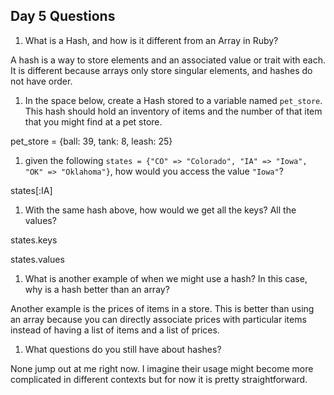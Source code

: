 ## Day 5 Questions

1. What is a Hash, and how is it different from an Array in Ruby?

A hash is a way to store elements and an associated value or trait with each. It is different because arrays only store singular elements, and hashes do not have order.

1. In the space below, create a Hash stored to a variable named `pet_store`.  This hash should hold an inventory of items and the number of that item that you might find at a pet store.

pet_store = {ball: 39, tank: 8, leash: 25}

1. given the following `states = {"CO" => "Colorado", "IA" => "Iowa", "OK" => "Oklahoma"}`, how would you access the value `"Iowa"`?

states[:IA]

1. With the same hash above, how would we get all the keys?  All the values?

states.keys

states.values

1. What is another example of when we might use a hash?  In this case, why is a hash better than an array?

Another example is the prices of items in a store. This is better than using an array because you can directly associate prices with particular items instead of having a list of items and a list of prices.

1. What questions do you still have about hashes?

None jump out at me right now. I imagine their usage might become more complicated in different contexts but for now it is pretty straightforward.
